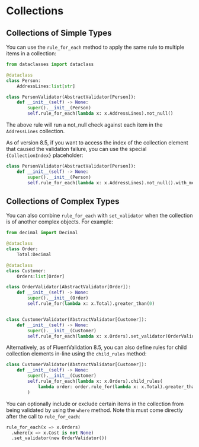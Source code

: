 # Collections

## Collections of Simple Types

You can use the `rule_for_each` method to apply the same rule to multiple items in a collection:

```python
from dataclasses import dataclass

@dataclass
class Person:
    AddressLines:list[str]
```

```python
class PersonValidator(AbstractValidator[Person]):
    def __init__(self) -> None:
        super().__init__(Person)
        self.rule_for_each(lambda x: x.AddressLines).not_null()
```

The above rule will run a not_null check against each item in the `AddressLines` collection.

As of version 8.5, if you want to access the index of the collection element that caused the validation failure, you can use the special `{CollectionIndex}` placeholder:

```python
class PersonValidator(AbstractValidator[Person]):
    def __init__(self) -> None:
        super().__init__(Person)
        self.rule_for_each(lambda x: x.AddressLines).not_null().with_message("Address {CollectionIndex} is required.")
```

## Collections of Complex Types

You can also combine `rule_for_each` with `set_validator` when the collection is of another complex objects. For example:

```python
from decimal import Decimal

@dataclass
class Order:
    Total:Decimal

@dataclass
class Customer:
    Orders:list[Order]
```

```python
class OrderValidator(AbstractValidator[Order]):
    def __init__(self) -> None:
        super().__init__(Order)
        self.rule_for(lambda x: x.Total).greater_than(0)


class CustomerValidator(AbstractValidator[Customer]):
    def __init__(self) -> None:
        super().__init__(Customer)
        self.rule_for_each(lambda x: x.Orders).set_validator(OrderValidator())
```

Alternatively, as of FluentValidation 8.5, you can also define rules for child collection elements in-line using the `child_rules` method:

```python
class CustomerValidator(AbstractValidator[Customer]):
    def __init__(self) -> None:
        super().__init__(Customer)
        self.rule_for_each(lambda x: x.Orders).child_rules(
            lambda order: order.rule_for(lambda x: x.Total).greater_than(0),
        )
```

You can optionally include or exclude certain items in the collection from being validated by using the `where` method. Note this must come directly after the call to `rule_for_each`:

```python
rule_for_each(x => x.Orders)
  .where(x => x.Cost is not None)
  .set_validator(new OrderValidator())
```

<!-- As of version 8.2, an alternative to using `rule_for_each` is to call `ForEach` as part of a regular `rule_for`. With this approach you can combine rules that act upon the entire collection with rules which act upon individual elements within the collection. For example, imagine you have the following 2 rules:

```python
# This rule acts on the whole collection (using rule_for)
rule_for(x => x.Orders)
  .must(x => x.Count <= 10).with_message("No more than 10 orders are allowed")

# This rule acts on each individual element (using rule_for_each)
rule_for_each(x => x.Orders)
  .must(order => order.Total > 0).with_message("Orders must have a total of more than 0")
```

The above 2 rules could be re-written as:

```python
rule_for(x => x.Orders)
  .must(x => x.Count <= 10).with_message("No more than 10 orders are allowed")
  .ForEach(orderRule => 
  {
    orderRule.must(order => order.Total > 0).with_message("Orders must have a total of more than 0")
  })
```

We recommend using 2 separate rules as this is clearer and easier to read, but the option of combining them is available with the `ForEach` method. -->
